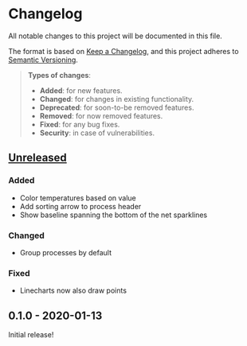 # Changelog
All notable changes to this project will be documented in this file.

The format is based on [Keep a Changelog](https://keepachangelog.com/en/1.0.0/),
and this project adheres to [Semantic Versioning](https://semver.org/spec/v2.0.0.html).

> **Types of changes**:
>
> - **Added**: for new features.
> - **Changed**: for changes in existing functionality.
> - **Deprecated**: for soon-to-be removed features.
> - **Removed**: for now removed features.
> - **Fixed**: for any bug fixes.
> - **Security**: in case of vulnerabilities.

## [Unreleased]

### Added

- Color temperatures based on value
- Add sorting arrow to process header
- Show baseline spanning the bottom of the net sparklines

### Changed

- Group processes by default

### Fixed

- Linecharts now also draw points

## 0.1.0 - 2020-01-13

Initial release!

[Unreleased]: https://github.com/cjbassi/ytop/compare/0.1.0...HEAD

